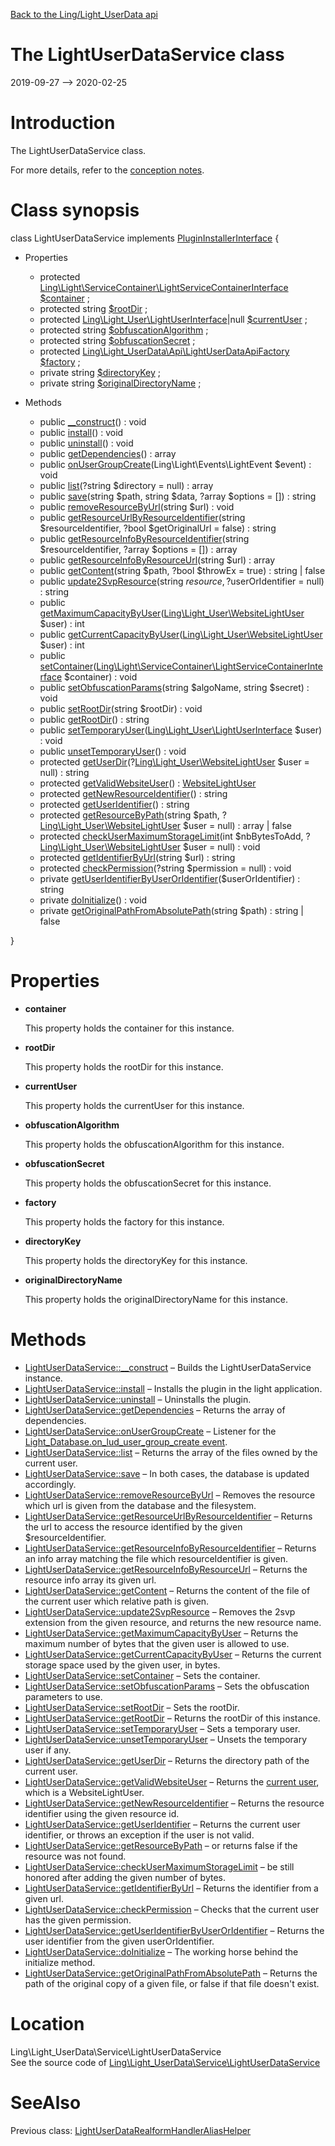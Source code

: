 [Back to the Ling/Light_UserData api](https://github.com/lingtalfi/Light_UserData/blob/master/doc/api/Ling/Light_UserData.md)



The LightUserDataService class
================
2019-09-27 --> 2020-02-25






Introduction
============

The LightUserDataService class.

For more details, refer to the [conception notes](https://github.com/lingtalfi/Light_UserData/blob/master/doc/pages/conception-notes.md).



Class synopsis
==============


class <span class="pl-k">LightUserDataService</span> implements [PluginInstallerInterface](https://github.com/lingtalfi/Light_PluginInstaller/blob/master/doc/api/Ling/Light_PluginInstaller/PluginInstaller/PluginInstallerInterface.md) {

- Properties
    - protected [Ling\Light\ServiceContainer\LightServiceContainerInterface](https://github.com/lingtalfi/Light/blob/master/doc/api/Ling/Light/ServiceContainer/LightServiceContainerInterface.md) [$container](#property-container) ;
    - protected string [$rootDir](#property-rootDir) ;
    - protected [Ling\Light_User\LightUserInterface](https://github.com/lingtalfi/Light_User/blob/master/doc/api/Ling/Light_User/LightUserInterface.md)|null [$currentUser](#property-currentUser) ;
    - protected string [$obfuscationAlgorithm](#property-obfuscationAlgorithm) ;
    - protected string [$obfuscationSecret](#property-obfuscationSecret) ;
    - protected [Ling\Light_UserData\Api\LightUserDataApiFactory](https://github.com/lingtalfi/Light_UserData/blob/master/doc/api/Ling/Light_UserData/Api/LightUserDataApiFactory.md) [$factory](#property-factory) ;
    - private string [$directoryKey](#property-directoryKey) ;
    - private string [$originalDirectoryName](#property-originalDirectoryName) ;

- Methods
    - public [__construct](https://github.com/lingtalfi/Light_UserData/blob/master/doc/api/Ling/Light_UserData/Service/LightUserDataService/__construct.md)() : void
    - public [install](https://github.com/lingtalfi/Light_UserData/blob/master/doc/api/Ling/Light_UserData/Service/LightUserDataService/install.md)() : void
    - public [uninstall](https://github.com/lingtalfi/Light_UserData/blob/master/doc/api/Ling/Light_UserData/Service/LightUserDataService/uninstall.md)() : void
    - public [getDependencies](https://github.com/lingtalfi/Light_UserData/blob/master/doc/api/Ling/Light_UserData/Service/LightUserDataService/getDependencies.md)() : array
    - public [onUserGroupCreate](https://github.com/lingtalfi/Light_UserData/blob/master/doc/api/Ling/Light_UserData/Service/LightUserDataService/onUserGroupCreate.md)(Ling\Light\Events\LightEvent $event) : void
    - public [list](https://github.com/lingtalfi/Light_UserData/blob/master/doc/api/Ling/Light_UserData/Service/LightUserDataService/list.md)(?string $directory = null) : array
    - public [save](https://github.com/lingtalfi/Light_UserData/blob/master/doc/api/Ling/Light_UserData/Service/LightUserDataService/save.md)(string $path, string $data, ?array $options = []) : string
    - public [removeResourceByUrl](https://github.com/lingtalfi/Light_UserData/blob/master/doc/api/Ling/Light_UserData/Service/LightUserDataService/removeResourceByUrl.md)(string $url) : void
    - public [getResourceUrlByResourceIdentifier](https://github.com/lingtalfi/Light_UserData/blob/master/doc/api/Ling/Light_UserData/Service/LightUserDataService/getResourceUrlByResourceIdentifier.md)(string $resourceIdentifier, ?bool $getOriginalUrl = false) : string
    - public [getResourceInfoByResourceIdentifier](https://github.com/lingtalfi/Light_UserData/blob/master/doc/api/Ling/Light_UserData/Service/LightUserDataService/getResourceInfoByResourceIdentifier.md)(string $resourceIdentifier, ?array $options = []) : array
    - public [getResourceInfoByResourceUrl](https://github.com/lingtalfi/Light_UserData/blob/master/doc/api/Ling/Light_UserData/Service/LightUserDataService/getResourceInfoByResourceUrl.md)(string $url) : array
    - public [getContent](https://github.com/lingtalfi/Light_UserData/blob/master/doc/api/Ling/Light_UserData/Service/LightUserDataService/getContent.md)(string $path, ?bool $throwEx = true) : string | false
    - public [update2SvpResource](https://github.com/lingtalfi/Light_UserData/blob/master/doc/api/Ling/Light_UserData/Service/LightUserDataService/update2SvpResource.md)(string $resource, ?$userOrIdentifier = null) : string
    - public [getMaximumCapacityByUser](https://github.com/lingtalfi/Light_UserData/blob/master/doc/api/Ling/Light_UserData/Service/LightUserDataService/getMaximumCapacityByUser.md)([Ling\Light_User\WebsiteLightUser](https://github.com/lingtalfi/Light_User/blob/master/doc/api/Ling/Light_User/WebsiteLightUser.md) $user) : int
    - public [getCurrentCapacityByUser](https://github.com/lingtalfi/Light_UserData/blob/master/doc/api/Ling/Light_UserData/Service/LightUserDataService/getCurrentCapacityByUser.md)([Ling\Light_User\WebsiteLightUser](https://github.com/lingtalfi/Light_User/blob/master/doc/api/Ling/Light_User/WebsiteLightUser.md) $user) : int
    - public [setContainer](https://github.com/lingtalfi/Light_UserData/blob/master/doc/api/Ling/Light_UserData/Service/LightUserDataService/setContainer.md)([Ling\Light\ServiceContainer\LightServiceContainerInterface](https://github.com/lingtalfi/Light/blob/master/doc/api/Ling/Light/ServiceContainer/LightServiceContainerInterface.md) $container) : void
    - public [setObfuscationParams](https://github.com/lingtalfi/Light_UserData/blob/master/doc/api/Ling/Light_UserData/Service/LightUserDataService/setObfuscationParams.md)(string $algoName, string $secret) : void
    - public [setRootDir](https://github.com/lingtalfi/Light_UserData/blob/master/doc/api/Ling/Light_UserData/Service/LightUserDataService/setRootDir.md)(string $rootDir) : void
    - public [getRootDir](https://github.com/lingtalfi/Light_UserData/blob/master/doc/api/Ling/Light_UserData/Service/LightUserDataService/getRootDir.md)() : string
    - public [setTemporaryUser](https://github.com/lingtalfi/Light_UserData/blob/master/doc/api/Ling/Light_UserData/Service/LightUserDataService/setTemporaryUser.md)([Ling\Light_User\LightUserInterface](https://github.com/lingtalfi/Light_User/blob/master/doc/api/Ling/Light_User/LightUserInterface.md) $user) : void
    - public [unsetTemporaryUser](https://github.com/lingtalfi/Light_UserData/blob/master/doc/api/Ling/Light_UserData/Service/LightUserDataService/unsetTemporaryUser.md)() : void
    - protected [getUserDir](https://github.com/lingtalfi/Light_UserData/blob/master/doc/api/Ling/Light_UserData/Service/LightUserDataService/getUserDir.md)(?[Ling\Light_User\WebsiteLightUser](https://github.com/lingtalfi/Light_User/blob/master/doc/api/Ling/Light_User/WebsiteLightUser.md) $user = null) : string
    - protected [getValidWebsiteUser](https://github.com/lingtalfi/Light_UserData/blob/master/doc/api/Ling/Light_UserData/Service/LightUserDataService/getValidWebsiteUser.md)() : [WebsiteLightUser](https://github.com/lingtalfi/Light_User/blob/master/doc/api/Ling/Light_User/WebsiteLightUser.md)
    - protected [getNewResourceIdentifier](https://github.com/lingtalfi/Light_UserData/blob/master/doc/api/Ling/Light_UserData/Service/LightUserDataService/getNewResourceIdentifier.md)() : string
    - protected [getUserIdentifier](https://github.com/lingtalfi/Light_UserData/blob/master/doc/api/Ling/Light_UserData/Service/LightUserDataService/getUserIdentifier.md)() : string
    - protected [getResourceByPath](https://github.com/lingtalfi/Light_UserData/blob/master/doc/api/Ling/Light_UserData/Service/LightUserDataService/getResourceByPath.md)(string $path, ?[Ling\Light_User\WebsiteLightUser](https://github.com/lingtalfi/Light_User/blob/master/doc/api/Ling/Light_User/WebsiteLightUser.md) $user = null) : array | false
    - protected [checkUserMaximumStorageLimit](https://github.com/lingtalfi/Light_UserData/blob/master/doc/api/Ling/Light_UserData/Service/LightUserDataService/checkUserMaximumStorageLimit.md)(int $nbBytesToAdd, ?[Ling\Light_User\WebsiteLightUser](https://github.com/lingtalfi/Light_User/blob/master/doc/api/Ling/Light_User/WebsiteLightUser.md) $user = null) : void
    - protected [getIdentifierByUrl](https://github.com/lingtalfi/Light_UserData/blob/master/doc/api/Ling/Light_UserData/Service/LightUserDataService/getIdentifierByUrl.md)(string $url) : string
    - protected [checkPermission](https://github.com/lingtalfi/Light_UserData/blob/master/doc/api/Ling/Light_UserData/Service/LightUserDataService/checkPermission.md)(?string $permission = null) : void
    - private [getUserIdentifierByUserOrIdentifier](https://github.com/lingtalfi/Light_UserData/blob/master/doc/api/Ling/Light_UserData/Service/LightUserDataService/getUserIdentifierByUserOrIdentifier.md)($userOrIdentifier) : string
    - private [doInitialize](https://github.com/lingtalfi/Light_UserData/blob/master/doc/api/Ling/Light_UserData/Service/LightUserDataService/doInitialize.md)() : void
    - private [getOriginalPathFromAbsolutePath](https://github.com/lingtalfi/Light_UserData/blob/master/doc/api/Ling/Light_UserData/Service/LightUserDataService/getOriginalPathFromAbsolutePath.md)(string $path) : string | false

}




Properties
=============

- <span id="property-container"><b>container</b></span>

    This property holds the container for this instance.
    
    

- <span id="property-rootDir"><b>rootDir</b></span>

    This property holds the rootDir for this instance.
    
    

- <span id="property-currentUser"><b>currentUser</b></span>

    This property holds the currentUser for this instance.
    
    

- <span id="property-obfuscationAlgorithm"><b>obfuscationAlgorithm</b></span>

    This property holds the obfuscationAlgorithm for this instance.
    
    

- <span id="property-obfuscationSecret"><b>obfuscationSecret</b></span>

    This property holds the obfuscationSecret for this instance.
    
    

- <span id="property-factory"><b>factory</b></span>

    This property holds the factory for this instance.
    
    

- <span id="property-directoryKey"><b>directoryKey</b></span>

    This property holds the directoryKey for this instance.
    
    

- <span id="property-originalDirectoryName"><b>originalDirectoryName</b></span>

    This property holds the originalDirectoryName for this instance.
    
    



Methods
==============

- [LightUserDataService::__construct](https://github.com/lingtalfi/Light_UserData/blob/master/doc/api/Ling/Light_UserData/Service/LightUserDataService/__construct.md) &ndash; Builds the LightUserDataService instance.
- [LightUserDataService::install](https://github.com/lingtalfi/Light_UserData/blob/master/doc/api/Ling/Light_UserData/Service/LightUserDataService/install.md) &ndash; Installs the plugin in the light application.
- [LightUserDataService::uninstall](https://github.com/lingtalfi/Light_UserData/blob/master/doc/api/Ling/Light_UserData/Service/LightUserDataService/uninstall.md) &ndash; Uninstalls the plugin.
- [LightUserDataService::getDependencies](https://github.com/lingtalfi/Light_UserData/blob/master/doc/api/Ling/Light_UserData/Service/LightUserDataService/getDependencies.md) &ndash; Returns the array of dependencies.
- [LightUserDataService::onUserGroupCreate](https://github.com/lingtalfi/Light_UserData/blob/master/doc/api/Ling/Light_UserData/Service/LightUserDataService/onUserGroupCreate.md) &ndash; Listener for the [Light_Database.on_lud_user_group_create event](https://github.com/lingtalfi/Light_Database/blob/master/personal/mydoc/pages/events.md).
- [LightUserDataService::list](https://github.com/lingtalfi/Light_UserData/blob/master/doc/api/Ling/Light_UserData/Service/LightUserDataService/list.md) &ndash; Returns the array of the files owned by the current user.
- [LightUserDataService::save](https://github.com/lingtalfi/Light_UserData/blob/master/doc/api/Ling/Light_UserData/Service/LightUserDataService/save.md) &ndash; In both cases, the database is updated accordingly.
- [LightUserDataService::removeResourceByUrl](https://github.com/lingtalfi/Light_UserData/blob/master/doc/api/Ling/Light_UserData/Service/LightUserDataService/removeResourceByUrl.md) &ndash; Removes the resource which url is given from the database and the filesystem.
- [LightUserDataService::getResourceUrlByResourceIdentifier](https://github.com/lingtalfi/Light_UserData/blob/master/doc/api/Ling/Light_UserData/Service/LightUserDataService/getResourceUrlByResourceIdentifier.md) &ndash; Returns the url to access the resource identified by the given $resourceIdentifier.
- [LightUserDataService::getResourceInfoByResourceIdentifier](https://github.com/lingtalfi/Light_UserData/blob/master/doc/api/Ling/Light_UserData/Service/LightUserDataService/getResourceInfoByResourceIdentifier.md) &ndash; Returns an info array matching the file which resourceIdentifier is given.
- [LightUserDataService::getResourceInfoByResourceUrl](https://github.com/lingtalfi/Light_UserData/blob/master/doc/api/Ling/Light_UserData/Service/LightUserDataService/getResourceInfoByResourceUrl.md) &ndash; Returns the resource info array its given url.
- [LightUserDataService::getContent](https://github.com/lingtalfi/Light_UserData/blob/master/doc/api/Ling/Light_UserData/Service/LightUserDataService/getContent.md) &ndash; Returns the content of the file of the current user which relative path is given.
- [LightUserDataService::update2SvpResource](https://github.com/lingtalfi/Light_UserData/blob/master/doc/api/Ling/Light_UserData/Service/LightUserDataService/update2SvpResource.md) &ndash; Removes the 2svp extension from the given resource, and returns the new resource name.
- [LightUserDataService::getMaximumCapacityByUser](https://github.com/lingtalfi/Light_UserData/blob/master/doc/api/Ling/Light_UserData/Service/LightUserDataService/getMaximumCapacityByUser.md) &ndash; Returns the maximum number of bytes that the given user is allowed to use.
- [LightUserDataService::getCurrentCapacityByUser](https://github.com/lingtalfi/Light_UserData/blob/master/doc/api/Ling/Light_UserData/Service/LightUserDataService/getCurrentCapacityByUser.md) &ndash; Returns the current storage space used by the given user, in bytes.
- [LightUserDataService::setContainer](https://github.com/lingtalfi/Light_UserData/blob/master/doc/api/Ling/Light_UserData/Service/LightUserDataService/setContainer.md) &ndash; Sets the container.
- [LightUserDataService::setObfuscationParams](https://github.com/lingtalfi/Light_UserData/blob/master/doc/api/Ling/Light_UserData/Service/LightUserDataService/setObfuscationParams.md) &ndash; Sets the obfuscation parameters to use.
- [LightUserDataService::setRootDir](https://github.com/lingtalfi/Light_UserData/blob/master/doc/api/Ling/Light_UserData/Service/LightUserDataService/setRootDir.md) &ndash; Sets the rootDir.
- [LightUserDataService::getRootDir](https://github.com/lingtalfi/Light_UserData/blob/master/doc/api/Ling/Light_UserData/Service/LightUserDataService/getRootDir.md) &ndash; Returns the rootDir of this instance.
- [LightUserDataService::setTemporaryUser](https://github.com/lingtalfi/Light_UserData/blob/master/doc/api/Ling/Light_UserData/Service/LightUserDataService/setTemporaryUser.md) &ndash; Sets a temporary user.
- [LightUserDataService::unsetTemporaryUser](https://github.com/lingtalfi/Light_UserData/blob/master/doc/api/Ling/Light_UserData/Service/LightUserDataService/unsetTemporaryUser.md) &ndash; Unsets the temporary user if any.
- [LightUserDataService::getUserDir](https://github.com/lingtalfi/Light_UserData/blob/master/doc/api/Ling/Light_UserData/Service/LightUserDataService/getUserDir.md) &ndash; Returns the directory path of the current user.
- [LightUserDataService::getValidWebsiteUser](https://github.com/lingtalfi/Light_UserData/blob/master/doc/api/Ling/Light_UserData/Service/LightUserDataService/getValidWebsiteUser.md) &ndash; Returns the [current user](https://github.com/lingtalfi/Light_UserData/blob/master/doc/pages/conception-notes.md#current-user), which is a WebsiteLightUser.
- [LightUserDataService::getNewResourceIdentifier](https://github.com/lingtalfi/Light_UserData/blob/master/doc/api/Ling/Light_UserData/Service/LightUserDataService/getNewResourceIdentifier.md) &ndash; Returns the resource identifier using the given resource id.
- [LightUserDataService::getUserIdentifier](https://github.com/lingtalfi/Light_UserData/blob/master/doc/api/Ling/Light_UserData/Service/LightUserDataService/getUserIdentifier.md) &ndash; Returns the current user identifier, or throws an exception if the user is not valid.
- [LightUserDataService::getResourceByPath](https://github.com/lingtalfi/Light_UserData/blob/master/doc/api/Ling/Light_UserData/Service/LightUserDataService/getResourceByPath.md) &ndash; or returns false if the resource was not found.
- [LightUserDataService::checkUserMaximumStorageLimit](https://github.com/lingtalfi/Light_UserData/blob/master/doc/api/Ling/Light_UserData/Service/LightUserDataService/checkUserMaximumStorageLimit.md) &ndash; be still honored after adding the given number of bytes.
- [LightUserDataService::getIdentifierByUrl](https://github.com/lingtalfi/Light_UserData/blob/master/doc/api/Ling/Light_UserData/Service/LightUserDataService/getIdentifierByUrl.md) &ndash; Returns the identifier from a given url.
- [LightUserDataService::checkPermission](https://github.com/lingtalfi/Light_UserData/blob/master/doc/api/Ling/Light_UserData/Service/LightUserDataService/checkPermission.md) &ndash; Checks that the current user has the given permission.
- [LightUserDataService::getUserIdentifierByUserOrIdentifier](https://github.com/lingtalfi/Light_UserData/blob/master/doc/api/Ling/Light_UserData/Service/LightUserDataService/getUserIdentifierByUserOrIdentifier.md) &ndash; Returns the user identifier from the given userOrIdentifier.
- [LightUserDataService::doInitialize](https://github.com/lingtalfi/Light_UserData/blob/master/doc/api/Ling/Light_UserData/Service/LightUserDataService/doInitialize.md) &ndash; The working horse behind the initialize method.
- [LightUserDataService::getOriginalPathFromAbsolutePath](https://github.com/lingtalfi/Light_UserData/blob/master/doc/api/Ling/Light_UserData/Service/LightUserDataService/getOriginalPathFromAbsolutePath.md) &ndash; Returns the path of the original copy of a given file, or false if that file doesn't exist.





Location
=============
Ling\Light_UserData\Service\LightUserDataService<br>
See the source code of [Ling\Light_UserData\Service\LightUserDataService](https://github.com/lingtalfi/Light_UserData/blob/master/Service/LightUserDataService.php)



SeeAlso
==============
Previous class: [LightUserDataRealformHandlerAliasHelper](https://github.com/lingtalfi/Light_UserData/blob/master/doc/api/Ling/Light_UserData/Realform/RealformHandlerAliasHelper/LightUserDataRealformHandlerAliasHelper.md)<br>
